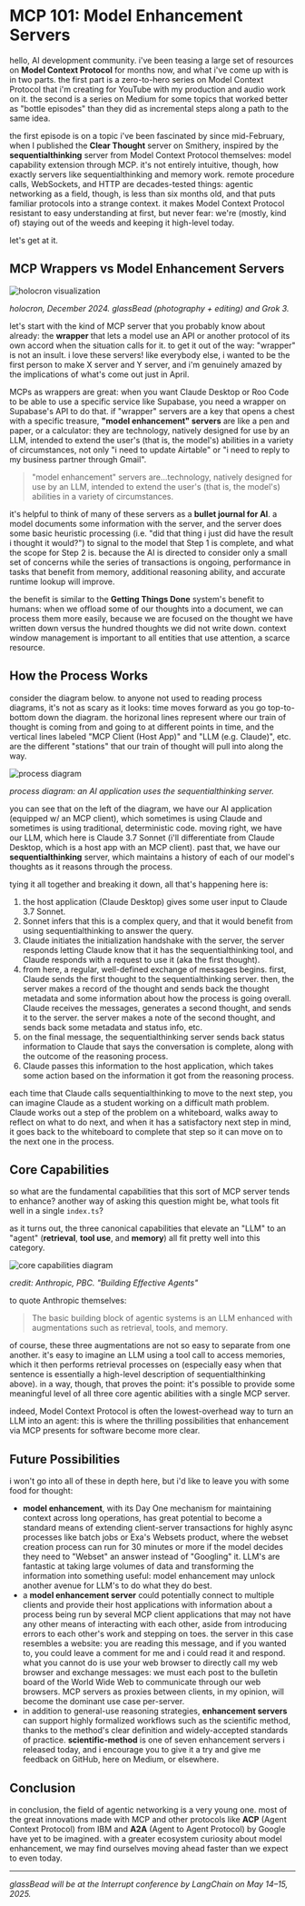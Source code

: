 # MCP 101: Model Enhancement Servers

hello, AI development community. i've been teasing a large set of resources on **Model Context Protocol** for months now, and what i've come up with is in two parts. the first part is a zero-to-hero series on Model Context Protocol that i'm creating for YouTube with my production and audio work on it. the second is a series on Medium for some topics that worked better as "bottle episodes" than they did as incremental steps along a path to the same idea.

the first episode is on a topic i've been fascinated by since mid-February, when I published the **Clear Thought** server on Smithery, inspired by the **sequentialthinking** server from Model Context Protocol themselves: model capability extension through MCP. it's not entirely intuitive, though, how exactly servers like sequentialthinking and memory work. remote procedure calls, WebSockets, and HTTP are decades-tested things: agentic networking as a field, though, is less than six months old, and that puts familiar protocols into a strange context. it makes Model Context Protocol resistant to easy understanding at first, but never fear: we're (mostly, kind of) staying out of the weeds and keeping it high-level today.

let's get at it.

## MCP Wrappers vs Model Enhancement Servers

![holocron visualization](image-placeholder)

*holocron, December 2024. glassBead (photography + editing) and Grok 3.*

let's start with the kind of MCP server that you probably know about already: the **wrapper** that lets a model use an API or another protocol of its own accord when the situation calls for it. to get it out of the way: "wrapper" is not an insult. i love these servers! like everybody else, i wanted to be the first person to make X server and Y server, and i'm genuinely amazed by the implications of what's come out just in April.

MCPs as wrappers are great: when you want Claude Desktop or Roo Code to be able to use a specific service like Supabase, you need a wrapper on Supabase's API to do that. if "wrapper" servers are a key that opens a chest with a specific treasure, **"model enhancement" servers** are like a pen and paper, or a calculator: they are technology, natively designed for use by an LLM, intended to extend the user's (that is, the model's) abilities in a variety of circumstances, not only "i need to update Airtable" or "i need to reply to my business partner through Gmail".

> "model enhancement" servers are…technology, natively designed for use by an LLM, intended to extend the user's (that is, the model's) abilities in a variety of circumstances.

it's helpful to think of many of these servers as a **bullet journal for AI**. a model documents some information with the server, and the server does some basic heuristic processing (i.e. "did that thing i just did have the result i thought it would?") to signal to the model that Step 1 is complete, and what the scope for Step 2 is. because the AI is directed to consider only a small set of concerns while the series of transactions is ongoing, performance in tasks that benefit from memory, additional reasoning ability, and accurate runtime lookup will improve.

the benefit is similar to the **Getting Things Done** system's benefit to humans: when we offload some of our thoughts into a document, we can process them more easily, because we are focused on the thought we have written down versus the hundred thoughts we did not write down. context window management is important to all entities that use attention, a scarce resource.

## How the Process Works

consider the diagram below. to anyone not used to reading process diagrams, it's not as scary as it looks: time moves forward as you go top-to-bottom down the diagram. the horizonal lines represent where our train of thought is coming from and going to at different points in time, and the vertical lines labeled "MCP Client (Host App)" and "LLM (e.g. Claude)", etc. are the different "stations" that our train of thought will pull into along the way.

![process diagram](image-placeholder)

*process diagram: an AI application uses the sequentialthinking server.*

you can see that on the left of the diagram, we have our AI application (equipped w/ an MCP client), which sometimes is using Claude and sometimes is using traditional, deterministic code. moving right, we have our LLM, which here is Claude 3.7 Sonnet (i'll differentiate from Claude Desktop, which is a host app with an MCP client). past that, we have our **sequentialthinking** server, which maintains a history of each of our model's thoughts as it reasons through the process.

tying it all together and breaking it down, all that's happening here is:

1. the host application (Claude Desktop) gives some user input to Claude 3.7 Sonnet.
2. Sonnet infers that this is a complex query, and that it would benefit from using sequentialthinking to answer the query.
3. Claude initiates the initialization handshake with the server, the server responds letting Claude know that it has the sequentialthinking tool, and Claude responds with a request to use it (aka the first thought).
4. from here, a regular, well-defined exchange of messages begins. first, Claude sends the first thought to the sequentialthinking server. then, the server makes a record of the thought and sends back the thought metadata and some information about how the process is going overall. Claude receives the messages, generates a second thought, and sends it to the server. the server makes a note of the second thought, and sends back some metadata and status info, etc.
5. on the final message, the sequentialthinking server sends back status information to Claude that says the conversation is complete, along with the outcome of the reasoning process.
6. Claude passes this information to the host application, which takes some action based on the information it got from the reasoning process.

each time that Claude calls sequentialthinking to move to the next step, you can imagine Claude as a student working on a difficult math problem. Claude works out a step of the problem on a whiteboard, walks away to reflect on what to do next, and when it has a satisfactory next step in mind, it goes back to the whiteboard to complete that step so it can move on to the next one in the process.

## Core Capabilities

so what are the fundamental capabilities that this sort of MCP server tends to enhance? another way of asking this question might be, what tools fit well in a single `index.ts`?

as it turns out, the three canonical capabilities that elevate an "LLM" to an "agent" (**retrieval**, **tool use**, and **memory**) all fit pretty well into this category.

![core capabilities diagram](image-placeholder)

*credit: Anthropic, PBC. "Building Effective Agents"*

to quote Anthropic themselves:

> The basic building block of agentic systems is an LLM enhanced with augmentations such as retrieval, tools, and memory.

of course, these three augmentations are not so easy to separate from one another. it's easy to imagine an LLM using a tool call to access memories, which it then performs retrieval processes on (especially easy when that sentence is essentially a high-level description of sequentialthinking above). in a way, though, that proves the point: it's possible to provide some meaningful level of all three core agentic abilities with a single MCP server.

indeed, Model Context Protocol is often the lowest-overhead way to turn an LLM into an agent: this is where the thrilling possibilities that enhancement via MCP presents for software become more clear.

## Future Possibilities

i won't go into all of these in depth here, but i'd like to leave you with some food for thought:

- **model enhancement**, with its Day One mechanism for maintaining context across long operations, has great potential to become a standard means of extending client-server transactions for highly async processes like batch jobs or Exa's Websets product, where the webset creation process can run for 30 minutes or more if the model decides they need to "Webset" an answer instead of "Googling" it. LLM's are fantastic at taking large volumes of data and transforming the information into something useful: model enhancement may unlock another avenue for LLM's to do what they do best.
- a **model enhancement server** could potentially connect to multiple clients and provide their host applications with information about a process being run by several MCP client applications that may not have any other means of interacting with each other, aside from introducing errors to each other's work and stepping on toes. the server in this case resembles a website: you are reading this message, and if you wanted to, you could leave a comment for me and i could read it and respond. what you cannot do is use your web browser to directly call my web browser and exchange messages: we must each post to the bulletin board of the World Wide Web to communicate through our web browsers. MCP servers as proxies between clients, in my opinion, will become the dominant use case per-server.
- in addition to general-use reasoning strategies, **enhancement servers** can support highly formalized workflows such as the scientific method, thanks to the method's clear definition and widely-accepted standards of practice. **scientific-method** is one of seven enhancement servers i released today, and i encourage you to give it a try and give me feedback on GitHub, here on Medium, or elsewhere.

## Conclusion

in conclusion, the field of agentic networking is a very young one. most of the great innovations made with MCP and other protocols like **ACP** (Agent Context Protocol) from IBM and **A2A** (Agent to Agent Protocol) by Google have yet to be imagined. with a greater ecosystem curiosity about model enhancement, we may find ourselves moving ahead faster than we expect to even today.

---

*glassBead will be at the Interrupt conference by LangChain on May 14–15, 2025.*
